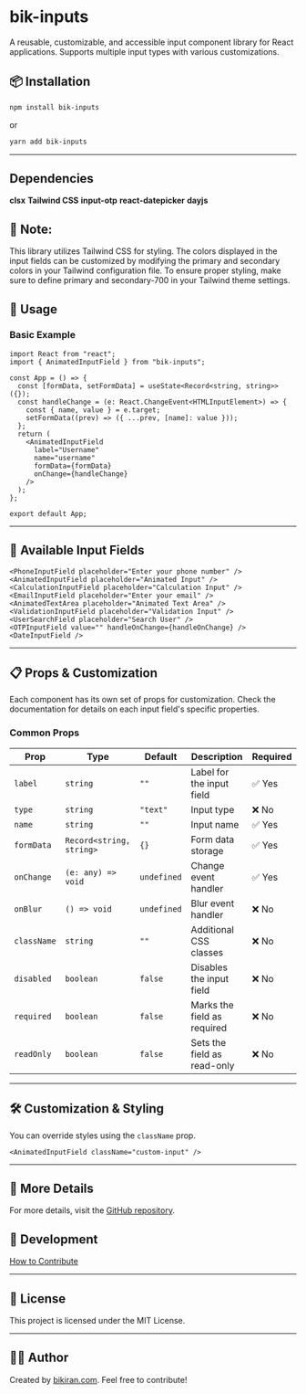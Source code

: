 # bik-inputs

A reusable, customizable, and accessible input component library for React applications. Supports multiple input types with various customizations.

## 📦 Installation

```sh
npm install bik-inputs
```

or

```sh
yarn add bik-inputs
```

---

## Dependencies

**clsx**
**Tailwind CSS**
**input-otp**
**react-datepicker**
**dayjs**

## 📌 Note:

This library utilizes Tailwind CSS for styling. The colors displayed in the input fields can be customized by modifying the primary and secondary colors in your Tailwind configuration file. To ensure proper styling, make sure to define primary and secondary-700 in your Tailwind theme settings.

## 🚀 Usage

### **Basic Example**

```tsx
import React from "react";
import { AnimatedInputField } from "bik-inputs";

const App = () => {
  const [formData, setFormData] = useState<Record<string, string>>({});
  const handleChange = (e: React.ChangeEvent<HTMLInputElement>) => {
    const { name, value } = e.target;
    setFormData((prev) => ({ ...prev, [name]: value }));
  };
  return (
    <AnimatedInputField
      label="Username"
      name="username"
      formData={formData}
      onChange={handleChange}
    />
  );
};

export default App;
```

---

## 🎨 **Available Input Fields**

```tsx
<PhoneInputField placeholder="Enter your phone number" />
<AnimatedInputField placeholder="Animated Input" />
<CalculationInputField placeholder="Calculation Input" />
<EmailInputField placeholder="Enter your email" />
<AnimatedTextArea placeholder="Animated Text Area" />
<ValidationInputField placeholder="Validation Input" />
<UserSearchField placeholder="Search User" />
<OTPInputField value="" handleOnChange={handleOnChange} />
<DateInputField />
```

---

## 📋 **Props & Customization**

Each component has its own set of props for customization. Check the documentation for details on each input field's specific properties.

### **Common Props**

| Prop        | Type                     | Default     | Description                 | Required |
| ----------- | ------------------------ | ----------- | --------------------------- | -------- |
| `label`     | `string`                 | `""`        | Label for the input field   | ✅ Yes   |
| `type`      | `string`                 | `"text"`    | Input type                  | ❌ No    |
| `name`      | `string`                 | `""`        | Input name                  | ✅ Yes   |
| `formData`  | `Record<string, string>` | `{}`        | Form data storage           | ✅ Yes   |
| `onChange`  | `(e: any) => void`       | `undefined` | Change event handler        | ✅ Yes   |
| `onBlur`    | `() => void`             | `undefined` | Blur event handler          | ❌ No    |
| `className` | `string`                 | `""`        | Additional CSS classes      | ❌ No    |
| `disabled`  | `boolean`                | `false`     | Disables the input field    | ❌ No    |
| `required`  | `boolean`                | `false`     | Marks the field as required | ❌ No    |
| `readOnly`  | `boolean`                | `false`     | Sets the field as read-only | ❌ No    |

---

## 🛠 **Customization & Styling**

You can override styles using the `className` prop.

```tsx
<AnimatedInputField className="custom-input" />
```

---

## 🔗 **More Details**

For more details, visit the [GitHub repository](https://github.com/bikirandev/Bikiran-Inputs/wiki).

## 🔗 **Development**

[How to Contribute](https://github.com/bikirandev/Bikiran-Inputs/wiki/Contributing.md)

---

## 🔗 **License**

This project is licensed under the MIT License.

---

## 👨‍💻 **Author**

Created by [bikiran.com](https://bikiran.com/). Feel free to contribute!
